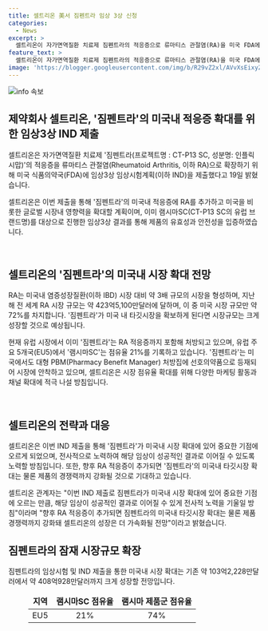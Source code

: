 ```yaml
---
title: 셀트리온 美서 짐펜트라 임상 3상 신청
categories:
  - News
excerpt: >
  셀트리온이 자가면역질환 치료제 짐펜트라의 적응증으로 류마티스 관절염(RA)을 미국 FDA에 제출했다. 이로써 짐펜트라의 미국 내 시장 진입이 가속화되며, 유효성과 안전성을 검증할 임상시험을 진행할 예정이다. 램시마SC의 성과로 유럽 시장에서 이미 RA 적응증을 포함해 판매되고 있으며, 미국에서도 시장 안착이 순조로운 모습이다. 미국내 RA 시장은 약 304억8,700만달러로 전 세계 시장의 약 72%를 차지하며, 짐펜트라의 잠재 타깃 시장은 크게 확대될 전망이다. 해당 임상이 성공적인 결과로 이어진다면, 셀트리온의 성장은 더 가속화될 것으로 기대된다.
feature_text: >
  셀트리온이 자가면역질환 치료제 짐펜트라의 적응증으로 류마티스 관절염(RA)을 미국 FDA에 제출했다. 이로써 짐펜트라의 미국 내 시장 진입이 가속화되며, 유효성과 안전성을 검증할 임상시험을 진행할 예정이다. 램시마SC의 성과로 유럽 시장에서 이미 RA 적응증을 포함해 판매되고 있으며, 미국에서도 시장 안착이 순조로운 모습이다. 미국내 RA 시장은 약 304억8,700만달러로 전 세계 시장의 약 72%를 차지하며, 짐펜트라의 잠재 타깃 시장은 크게 확대될 전망이다. 해당 임상이 성공적인 결과로 이어진다면, 셀트리온의 성장은 더 가속화될 것으로 기대된다.
image: 'https://blogger.googleusercontent.com/img/b/R29vZ2xl/AVvXsEixyZcFfHzMRdzZMjFBmAUKJYCLCGyLL1o632UiGVXcaFdKo_bkvkuCioo0uUKlGfBVcT3P84aROyZIXSBEx3Aw5nCQ3pTgDom1WDC4m8eifvWiAmWEEVb4x6G_l8C0QH225ldMjyaFvpxGEBGNO37VmDTDMHGhJPq73UglMfDca1-0aw/s1600/blogspot.png'
---
```


<p><img src="https://blogger.googleusercontent.com/img/b/R29vZ2xl/AVvXsEixyZcFfHzMRdzZMjFBmAUKJYCLCGyLL1o632UiGVXcaFdKo_bkvkuCioo0uUKlGfBVcT3P84aROyZIXSBEx3Aw5nCQ3pTgDom1WDC4m8eifvWiAmWEEVb4x6G_l8C0QH225ldMjyaFvpxGEBGNO37VmDTDMHGhJPq73UglMfDca1-0aw/s1600/blogspot.png" alt="info 속보" /></p>

<h2 data-ke-size="size26">제약회사 셀트리온, '짐펜트라'의 미국내 적응증 확대를 위한 임상3상 IND 제출</h2>

<p data-ke-size="size16">셀트리온은 자가면역질환 치료제 '짐펜트라(프로젝트명 : CT-P13 SC, 성분명: 인플릭시맙)'의 적응증을 류마티스 관절염(Rheumatoid Arthritis, 이하 RA)으로 확장하기 위해 미국 식품의약국(FDA)에 임상3상 임상시험계획(이하 IND)을 제출했다고 19일 밝혔습니다.</p>

<p data-ke-size="size16">셀트리온은 이번 제출을 통해 '짐펜트라'의 미국내 적응증에 RA를 추가하고 미국을 비롯한 글로벌 시장내 영향력을 확대할 계획이며, 이미 램시마SC(CT-P13 SC의 유럽 브랜드명)를 대상으로 진행한 임상3상 결과를 통해 제품의 유효성과 안전성을 입증하였습니다.</p>

<p data-ke-size="size16">&nbsp;</p>

<h2 data-ke-size="size24">셀트리온의 '짐펜트라'의 미국내 시장 확대 전망</h2>

<p data-ke-size="size16">RA는 미국내 염증성장질환(이하 IBD) 시장 대비 약 3배 규모의 시장을 형성하며, 지난해 전 세계 RA 시장 규모는 약 423억5,100만달러에 달하며, 이 중 미국 시장 규모만 약 72%를 차지합니다. '짐펜트라'가 미국 내 타깃시장을 확보하게 된다면 시장규모는 크게 성장할 것으로 예상됩니다.</p>

<p data-ke-size="size16">현재 유럽 시장에서 이미 '짐펜트라'는 RA 적응증까지 포함해 처방되고 있으며, 유럽 주요 5개국(EU5)에서 '램시마SC'는 점유율 21%를 기록하고 있습니다. '짐펜트라'는 미국에서도 대형 PBM(Pharmacy Benefit Manager) 처방집에 선호의약품으로 등재되어 시장에 안착하고 있으며, 셀트리온은 시장 점유율 확대를 위해 다양한 마케팅 활동과 채널 확대에 적극 나설 방침입니다.</p>

<p data-ke-size="size16">&nbsp;</p>

<h2 data-ke-size="size24">셀트리온의 전략과 대응</h2>

<p data-ke-size="size16">셀트리온은 이번 IND 제출을 통해 '짐펜트라'가 미국내 시장 확대에 있어 중요한 기점에 오르게 되었으며, 전사적으로 노력하여 해당 임상이 성공적인 결과로 이어질 수 있도록 노력할 방침입니다. 또한, 향후 RA 적응증이 추가되면 '짐펜트라'의 미국내 타깃시장 확대는 물론 제품의 경쟁력까지 강화될 것으로 기대하고 있습니다.</p>

<p data-ke-size="size16">셀트리온 관계자는 "이번 IND 제출로 짐펜트라가 미국내 시장 확대에 있어 중요한 기점에 오르는 만큼, 해당 임상이 성공적인 결과로 이어질 수 있게 전사적 노력을 기울일 방침"이라며 "향후 RA 적응증이 추가되면 짐펜트라의 미국내 타깃시장 확대는 물론 제품 경쟁력까지 강화돼 셀트리온의 성장은 더 가속화될 전망"이라고 밝혔습니다.</p>

<h2 data-ke-size="size24">짐펜트라의 잠재 시장규모 확장</h2>

<p data-ke-size="size16">짐펜트라의 임상시험 및 IND 제출을 통한 미국내 시장 확대는 기존 약 103억2,228만달러에서 약 408억928만달러까지 크게 성장할 전망입니다.</p>

<figure class="table">
  <table>
    <thead>
      <tr>
        <td style="text-align: center;"><b>지역</b></td>
        <td style="text-align: center;"><b>램시마SC 점유율</b></td>
        <td style="text-align: center;"><b>램시마 제품군 점유율</b></td>
      </tr>
    </thead>
    <tbody>
      <tr>
        <td style="text-align: center;">EU5</td>
        <td style="text-align: center;">21%</td>
        <td style="text-align: center;">74%</td>
      </tr>
    </tbody>
  </table>
</figure>

<p data-ke-size="size16">&nbsp;</p>

<p data-ke-size="size16">&nbsp;</p>


